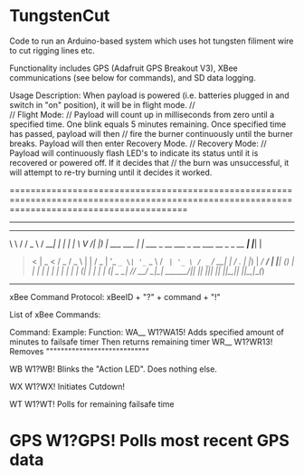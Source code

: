 # TungstenCut

Code to run an Arduino-based system which uses hot tungsten filiment wire to cut rigging lines etc. 

Functionality includes GPS (Adafruit GPS Breakout V3), XBee communications (see below for commands), and SD data logging.

Usage Description:
When payload is powered (i.e. batteries plugged in and switch in "on" position), it will be in flight mode.
//     
//     Flight Mode:
//                 Payload will count up in milliseconds from zero until a specified time. One blink equals 5 minutes remaining. Once specified time has passed, payload will then 
//                 fire the burner continuously until the burner breaks. Payload will then enter Recovery Mode.
//    Recovery Mode:
//                 Payload will continuously flash LED's to indicate its status until it is recovered or powered off. If it decides that 
//                 the burn was unsuccessful, it will attempt to re-try burning until it decides it worked.


==============================================================================================================================================
__________________________________________________________________________________
 __   ______               _____                                          _     _ 
 \ \ / /  _ \             / ____|                                        | |   | |
  \ V /| |_) | ___  ___  | |     ___  _ __ ___  _ __ ___   __ _ _ __   __| |___| |
   > < |  _ < / _ \/ _ \ | |    / _ \| '_ ` _ \| '_ ` _ \ / _` | '_ \ / _` / __| |
  / . \| |_) |  __/  __/ | |___| (_) | | | | | | | | | | | (_| | | | | (_| \__ \_|
 /_/ \_\____/ \___|\___|  \_____\___/|_| |_| |_|_| |_| |_|\__,_|_| |_|\__,_|___(_)
----------------------------------------------------------------------------------

xBee Command Protocol: xBeeID + "?" + command + "!"

List of xBee Commands:

Command:        Example:        Function:
WA__            W1?WA15!        Adds specified amount of minutes to failsafe timer
                                Then returns remaining timer
WR__            W1?WR13!        Removes """"""""""""""""""""""""""""

WB              W1?WB!          Blinks the "Action LED". Does nothing else.

WX              W1?WX!          Initiates Cutdown!

WT              W1?WT!          Polls for remaining failsafe time

GPS             W1?GPS!         Polls most recent GPS data
==============================================================================================================================================